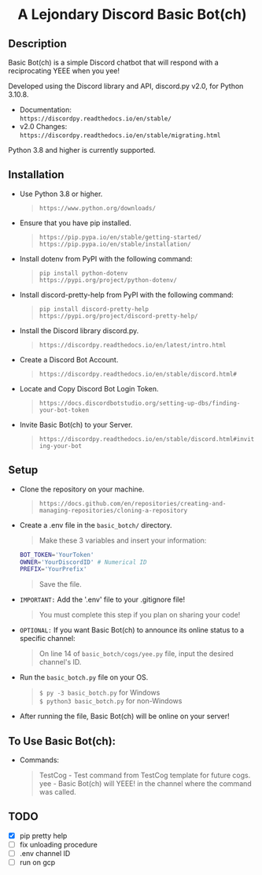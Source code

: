 <h1 align="center">A Lejondary Discord Basic Bot(ch)</h1>

## Description

Basic Bot(ch) is a simple Discord chatbot that will respond with a reciprocating YEEE when you yee!  

Developed using the Discord library and API, discord.py v2.0, for Python 3.10.8.  
-  Documentation:   
   `https://discordpy.readthedocs.io/en/stable/`  
-  v2.0 Changes:  
   `https://discordpy.readthedocs.io/en/stable/migrating.html`  

Python 3.8 and higher is currently supported.   

## Installation

-  Use Python 3.8 or higher.
   >`https://www.python.org/downloads/`
-  Ensure that you have pip installed.
   >`https://pip.pypa.io/en/stable/getting-started/`  
   >`https://pip.pypa.io/en/stable/installation/`
-  Install dotenv from PyPI with the following command:
   >`pip install python-dotenv`  
   >`https://pypi.org/project/python-dotenv/`
-  Install discord-pretty-help from PyPI with the following command:
   >`pip install discord-pretty-help`  
   >`https://pypi.org/project/discord-pretty-help/`
-  Install the Discord library discord.py.
   >`https://discordpy.readthedocs.io/en/latest/intro.html`
-  Create a Discord Bot Account.
   >`https://discordpy.readthedocs.io/en/stable/discord.html#`
-  Locate and Copy Discord Bot Login Token.
   >`https://docs.discordbotstudio.org/setting-up-dbs/finding-your-bot-token`
-  Invite Basic Bot(ch) to your Server.
   >`https://discordpy.readthedocs.io/en/stable/discord.html#inviting-your-bot`

## Setup

-  Clone the repository on your machine.  
   >`https://docs.github.com/en/repositories/creating-and-managing-repositories/cloning-a-repository`
-  Create a .env file in the `basic_botch/` directory.
   >Make these 3 variables and insert your information:   
   ```bash
   BOT_TOKEN='YourToken'
   OWNER='YourDiscordID' # Numerical ID
   PREFIX='YourPrefix'
   ```
   >Save the file.
-  `IMPORTANT:` Add the '.env' file to your .gitignore file! 
   >You must complete this step if you plan on sharing your code!  
-  `OPTIONAL:` If you want Basic Bot(ch) to announce its online status to a specific channel:  
   >On line 14 of `basic_botch/cogs/yee.py` file, input the desired channel's ID.  
-  Run the `basic_botch.py` file on your OS.
   >`$ py -3 basic_botch.py` for Windows  
   >`$ python3 basic_botch.py` for non-Windows
-  After running the file, Basic Bot(ch) will be online on your server!  

## To Use Basic Bot(ch):

-  Commands:
   >TestCog - Test command from TestCog template for future cogs.  
   >yee - Basic Bot(ch) will YEEE! in the channel where the command was called.  

## TODO

- [x] pip pretty help
- [ ] fix unloading procedure
- [ ] .env channel ID
- [ ] run on gcp
